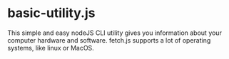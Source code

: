 # basic-utility.js
This simple and easy nodeJS CLI utility gives you information about your computer hardware and software. 
fetch.js supports a lot of operating systems, like linux or MacOS. 
